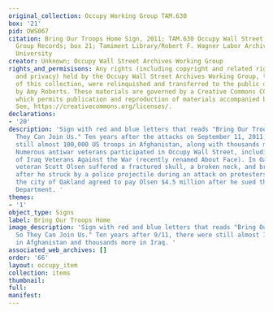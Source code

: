 ```yaml
---
original_collection: Occupy Working Group TAM.630
box: '21'
pid: OWS067
citation: Bring Our Troops Home Sign, 2011; TAM.630 Occupy Wall Street Archives Working
  Group Records; box 21; Tamiment Library/Robert F. Wagner Labor Archives, New York
  University
creator: Unknown; Occupy Wall Street Archives Working Group
rights_and_permisisons: Any rights (including copyright and related rights to publicity
  and privacy) held by the Occupy Wall Street Archives Working Group, the creator
  of this collection, were relinquished and transferred to the public domain in 2013
  by Amy Roberts. These materials are governed by a Creative Commons CC0 license,
  which permits publication and reproduction of materials accompanied by full attribution.
  See, https://creativecommons.org/licenses/.
declarations:
- '20'
description: 'Sign with red and blue letters that reads "Bring Our Troops Home So
  They Can Join Us." Ten years after the attacks on September 11, 2011, there were
  still almost 100,000 US troops in Afghanistan, along with thousands more in Iraq.
  Numerous antiwar veterans participated in Occupy Wall Street, including members
  of Iraq Veterans Against the War (recently renamed About Face). In Oakland,an antiwar
  veteran Scott Olsen suffered a fractured skull, a broken neck, and brain swelling
  after he struck by a police projectile during an attack on protesters. In 2014,
  the city of Oakland agreed to pay Olsen $4.5 million after he sued the Oakland Police
  Department. '
themes:
- '1'
object_type: Signs
label: Bring Our Troops Home
image_description: 'Sign with red and blue letters that reads "Bring Our Troops Home
  So They Can Join Us." Ten years after 9/11, there were still almost 100,000 US troops
  in Afghanistan and thousands more in Iraq. '
associated_web_archives: []
order: '66'
layout: occupy_item
collection: items
thumbnail:
full:
manifest:
---
```

